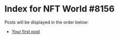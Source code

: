 # Index for NFT World #8156
Posts will be displayed in the order below:

- [Your first post](./001-first.md)

